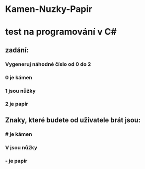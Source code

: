 # Kamen-Nuzky-Papir

# test na programování v C#

## zadání: 
### Vygeneruj náhodné číslo od 0 do 2

### 0 je kámen
### 1 jsou nůžky
### 2 je papír

## Znaky, které budete od uživatele brát jsou:

### # je kámen
### V jsou nůžky
### - je papír
